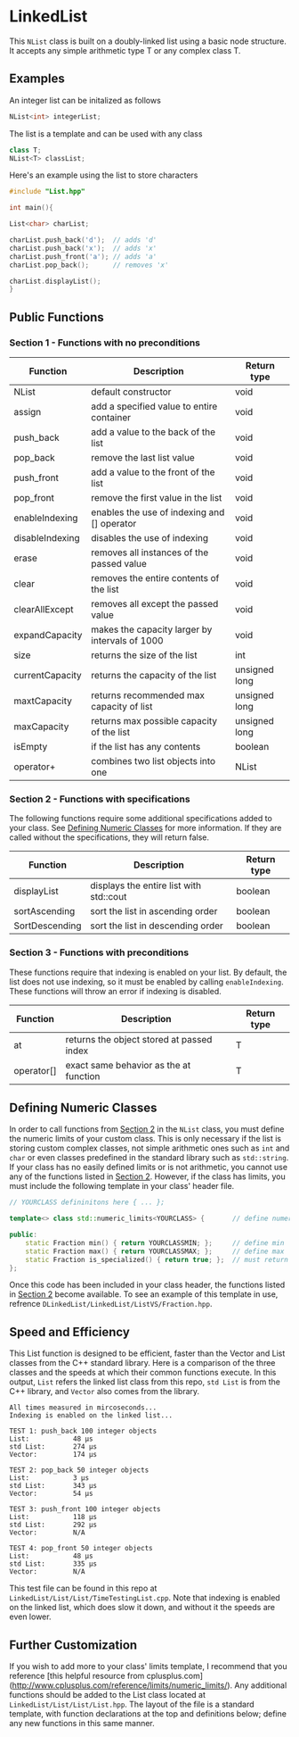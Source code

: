 # LinkedList


This `NList` class is built on a doubly-linked list using a basic node structure. It accepts any simple arithmetic type T or any complex class T.

## Examples

An integer list can be initalized as follows

```c++
NList<int> integerList;
```

The list is a template and can be used with any class 

```c++
class T;
NList<T> classList;
```

Here's an example using the list to store characters 

```c++
#include "List.hpp"

int main(){

List<char> charList;

charList.push_back('d');  // adds 'd'
charList.push_back('x');  // adds 'x'
charList.push_front('a'); // adds 'a'
charList.pop_back();      // removes 'x'

charList.displayList();
}
```

## Public Functions

### Section 1 - Functions with no preconditions

Function        | Description    				  | Return type
-------------   | ----------------------------------------------- |------------
NList           | default constructor				  | void
assign          | add a specified value to entire container       | void 
push_back       | add a value to the back of the list             | void
pop_back        | remove the last list value			  | void
push_front      | add a value to the front of the list     	  | void
pop_front       | remove the first value in the list 		  | void
enableIndexing  | enables the use of indexing and [] operator     | void   
disableIndexing | disables the use of indexing			  | void
erase           | removes all instances of the passed value 	  | void
clear           | removes the entire contents of the list	  | void
clearAllExcept  | removes all except the passed value		  | void
expandCapacity  | makes the capacity larger by intervals of 1000  | void
size 		| returns the size of the list			  | int
currentCapacity | returns the capacity of the list		  | unsigned long
maxtCapacity 	| returns recommended max capacity of list        | unsigned long
maxCapacity     | returns max possible capacity of the list	  | unsigned long
isEmpty		| if the list has any contents			  | boolean
operator+ 	| combines two list objects into one		  | NList

### Section 2 - Functions with specifications

The following functions require some additional specifications added to your class. See [Defining Numeric Classes](https://github.com/CBR0MS/DLinkedList#defining-numeric-classes) for more information. If they are called without the specifications, they will return false.

Function        | Description    				  | Return type
-------------   | ----------------------------------------------- |------------
displayList     | displays the entire list with std::cout	  | boolean
sortAscending   | sort the list in ascending order                | boolean 
SortDescending  | sort the list in descending order               | boolean

### Section 3 - Functions with preconditions

These functions require that indexing is enabled on your list. By default, the list does not use indexing, so it must be enabled by calling `enableIndexing`. These functions will throw an error if indexing is disabled. 

Function        | Description    				  | Return type
-------------   | ----------------------------------------------- |------------
at              | returns the object stored at passed index	  | T
operator[]      | exact same behavior as the at function          | T 

## Defining Numeric Classes

In order to call functions from [Section 2](https://github.com/CBR0MS/DLinkedList#section-2---functions-with-specifications) in the `NList` class, you must define the numeric limits of your custom class. This is only necessary if the list is storing custom complex classes, not simple arithmetic ones such as `int` and `char` or even classes predefined in the standard library such as `std::string`. If your class has no easily defined limits or is not arithmetic, you cannot use any of the functions listed in [Section 2](https://github.com/CBR0MS/DLinkedList#section-2---functions-with-specifications). However, if the class has limits, you must include the following template in your class' header file. 

```c++
// YOURCLASS defininitons here { ... };

template<> class std::numeric_limits<YOURCLASS> {		// define numeric limits for class

public:
	static Fraction min() { return YOURCLASSMIN; };		// define min
	static Fraction max() { return YOURCLASSMAX; };		// define max
	static Fraction is_specialized() { return true; };	// must return true
};
```
Once this code has been included in your class header, the functions listed in [Section 2](https://github.com/CBR0MS/DLinkedList#section-2---functions-with-specifications) become available. To see an example of this template in use, refrence `DLinkedList/LinkedList/ListVS/Fraction.hpp`. 

## Speed and Efficiency 

This List function is designed to be efficient, faster than the Vector and List classes from the C++ standard library. Here is a comparison of the three classes and the speeds at which their common functions execute. In this output, `List` refers the linked list class from this repo, `std List` is from the C++ library, and `Vector` also comes from the library. 

```
All times measured in mircoseconds...
Indexing is enabled on the linked list...

TEST 1: push_back 100 integer objects
List:           48 µs
std List:       274 µs
Vector:         174 µs

TEST 2: pop_back 50 integer objects
List:           3 µs
std List:       343 µs
Vector:         54 µs

TEST 3: push_front 100 integer objects
List:           118 µs
std List:       292 µs
Vector:         N/A

TEST 4: pop_front 50 integer objects
List:           48 µs
std List:       335 µs
Vector:         N/A
```

This test file can be found in this repo at `LinkedList/List/List/TimeTestingList.cpp`. Note that indexing is enabled on the linked list, which does slow it down, and without it the speeds are even lower. 

## Further Customization

If you wish to add more to your class' limits template, I recommend that you reference [this helpful resource from cplusplus.com]
(http://www.cplusplus.com/reference/limits/numeric_limits/). Any additional functions should be added to the List class located at  `LinkedList/List/List/List.hpp`. The layout of the file is a standard template, with function declarations at the top and definitions below; define any new functions in this same manner. 
